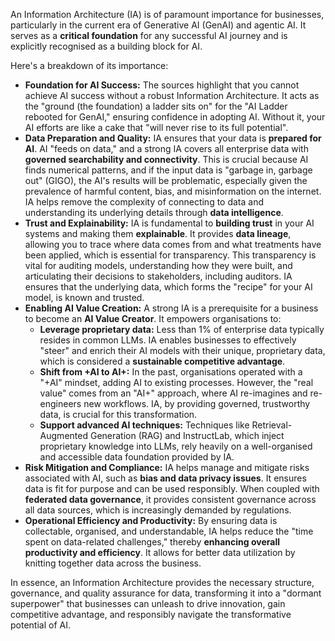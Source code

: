 An Information Architecture (IA) is of paramount importance for businesses, particularly in the current era of Generative AI (GenAI) and agentic AI. It serves as a **critical foundation** for any successful AI journey and is explicitly recognised as a building block for AI.

Here's a breakdown of its importance:

*   **Foundation for AI Success:** The sources highlight that you cannot achieve AI success without a robust Information Architecture. It acts as the "ground (the foundation) a ladder sits on" for the "AI Ladder rebooted for GenAI," ensuring confidence in adopting AI. Without it, your AI efforts are like a cake that "will never rise to its full potential".
*   **Data Preparation and Quality:** IA ensures that your data is **prepared for AI**. AI "feeds on data," and a strong IA covers all enterprise data with **governed searchability and connectivity**. This is crucial because AI finds numerical patterns, and if the input data is "garbage in, garbage out" (GIGO), the AI's results will be problematic, especially given the prevalence of harmful content, bias, and misinformation on the internet. IA helps remove the complexity of connecting to data and understanding its underlying details through **data intelligence**.
*   **Trust and Explainability:** IA is fundamental to **building trust** in your AI systems and making them **explainable**. It provides **data lineage**, allowing you to trace where data comes from and what treatments have been applied, which is essential for transparency. This transparency is vital for auditing models, understanding how they were built, and articulating their decisions to stakeholders, including auditors. IA ensures that the underlying data, which forms the "recipe" for your AI model, is known and trusted.
*   **Enabling AI Value Creation:** A strong IA is a prerequisite for a business to become an **AI Value Creator**. It empowers organisations to:
    *   **Leverage proprietary data:** Less than 1% of enterprise data typically resides in common LLMs. IA enables businesses to effectively "steer" and enrich their AI models with their unique, proprietary data, which is considered a **sustainable competitive advantage**.
    *   **Shift from +AI to AI+:** In the past, organisations operated with a "+AI" mindset, adding AI to existing processes. However, the "real value" comes from an "AI+" approach, where AI re-imagines and re-engineers new workflows. IA, by providing governed, trustworthy data, is crucial for this transformation.
    *   **Support advanced AI techniques:** Techniques like Retrieval-Augmented Generation (RAG) and InstructLab, which inject proprietary knowledge into LLMs, rely heavily on a well-organised and accessible data foundation provided by IA.
*   **Risk Mitigation and Compliance:** IA helps manage and mitigate risks associated with AI, such as **bias and data privacy issues**. It ensures data is fit for purpose and can be used responsibly. When coupled with **federated data governance**, it provides consistent governance across all data sources, which is increasingly demanded by regulations.
*   **Operational Efficiency and Productivity:** By ensuring data is collectable, organised, and understandable, IA helps reduce the "time spent on data-related challenges," thereby **enhancing overall productivity and efficiency**. It allows for better data utilization by knitting together data across the business.

In essence, an Information Architecture provides the necessary structure, governance, and quality assurance for data, transforming it into a "dormant superpower" that businesses can unleash to drive innovation, gain competitive advantage, and responsibly navigate the transformative potential of AI.